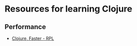 # Resources for learning Clojure

## Performance
- [Clojure, Faster - RPL](https://tech.redplanetlabs.com/2020/09/02/clojure-faster/)

